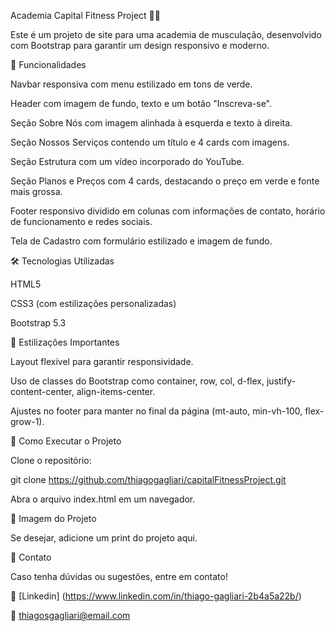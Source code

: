 Academia Capital Fitness Project 🏋️‍♂️

Este é um projeto de site para uma academia de musculação, desenvolvido com Bootstrap para garantir um design responsivo e moderno.

📌 Funcionalidades

Navbar responsiva com menu estilizado em tons de verde.

Header com imagem de fundo, texto e um botão "Inscreva-se".

Seção Sobre Nós com imagem alinhada à esquerda e texto à direita.

Seção Nossos Serviços contendo um título e 4 cards com imagens.

Seção Estrutura com um vídeo incorporado do YouTube.

Seção Planos e Preços com 4 cards, destacando o preço em verde e fonte mais grossa.

Footer responsivo dividido em colunas com informações de contato, horário de funcionamento e redes sociais.

Tela de Cadastro com formulário estilizado e imagem de fundo.

🛠 Tecnologias Utilizadas

HTML5

CSS3 (com estilizações personalizadas)

Bootstrap 5.3

🎨 Estilizações Importantes

Layout flexível para garantir responsividade.

Uso de classes do Bootstrap como container, row, col, d-flex, justify-content-center, align-items-center.

Ajustes no footer para manter no final da página (mt-auto, min-vh-100, flex-grow-1).

📂 Como Executar o Projeto

Clone o repositório:

git clone https://github.com/thiagogagliari/capitalFitnessProject.git

Abra o arquivo index.html em um navegador.

📸 Imagem do Projeto

Se desejar, adicione um print do projeto aqui.

📢 Contato

Caso tenha dúvidas ou sugestões, entre em contato!

🔗 [Linkedin] (https://www.linkedin.com/in/thiago-gagliari-2b4a5a22b/) 

📧 thiagosgagliari@email.com
